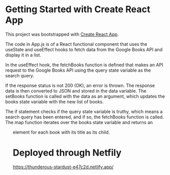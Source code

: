 # Getting Started with Create React App

This project was bootstrapped with [Create React App](https://github.com/facebook/create-react-app).

The code in App.js is of a React functional component that uses the useState and useEffect hooks to fetch data from the Google Books API and display it in a list.

In the useEffect hook, the fetchBooks function is defined that makes an API request to the Google Books API using the query state variable as the search query.

If the response status is not 200 (OK), an error is thrown.
The response data is then converted to JSON and stored in the data variable.
The setBooks function is called with the data as an argument, which updates the books state variable with the new list of books.

The if statement checks if the query state variable is truthy, which means a search query has been entered, and if so, the fetchBooks function is called.
The map function iterates over the books state variable and returns an <ul> element for each book with its title as its child.

# Deployed through Netfily 

https://thunderous-stardust-e47c2d.netlify.app/